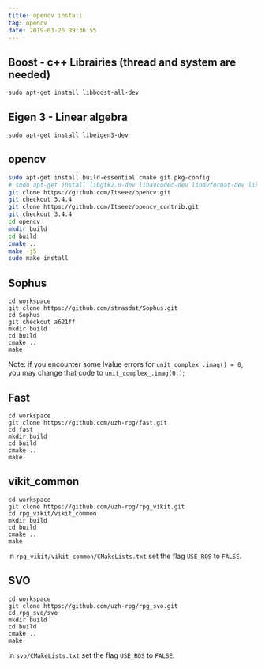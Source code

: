 ```yaml
---
title: opencv install
tag: opencv
date: 2019-03-26 09:36:55
---
```


##  Boost - c++ Librairies (thread and system are needed)

`sudo apt-get install libboost-all-dev`
##  Eigen 3 - Linear algebra

`sudo apt-get install libeigen3-dev`

## opencv

```sh
sudo apt-get install build-essential cmake git pkg-config
# sudo apt-get install libgtk2.0-dev libavcodec-dev libavformat-dev libswscale-dev
git clone https://github.com/Itseez/opencv.git
git checkout 3.4.4
git clone https://github.com/Itseez/opencv_contrib.git
git checkout 3.4.4
cd opencv
mkdir build
cd build
cmake ..
make -j5
sudo make install
```
## Sophus

```
cd workspace
git clone https://github.com/strasdat/Sophus.git
cd Sophus
git checkout a621ff
mkdir build
cd build
cmake ..
make
```
Note: if you encounter some lvalue errors for `unit_complex_.imag() = 0`, you may change that code to `unit_complex_.imag(0.)`;

## Fast

```
cd workspace
git clone https://github.com/uzh-rpg/fast.git
cd fast
mkdir build
cd build
cmake ..
make
```
## vikit_common

```
cd workspace
git clone https://github.com/uzh-rpg/rpg_vikit.git
cd rpg_vikit/vikit_common
mkdir build
cd build
cmake ..
make
```
in `rpg_vikit/vikit_common/CMakeLists.txt` set the flag `USE_ROS` to `FALSE`.
## SVO

```
cd workspace
git clone https://github.com/uzh-rpg/rpg_svo.git
cd rpg_svo/svo
mkdir build
cd build
cmake ..
make
```
In `svo/CMakeLists.txt` set the flag `USE_ROS` to `FALSE`.